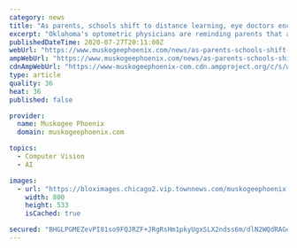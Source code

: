 ```yaml
---
category: news
title: "As parents, schools shift to distance learning, eye doctors encourage more vision exams"
excerpt: "Oklahoma's optometric physicians are reminding parents that all students should receive comprehensive vision exams before the start of the school year, especially as students rely to a greater degree"
publishedDateTime: 2020-07-27T20:11:00Z
webUrl: "https://www.muskogeephoenix.com/news/as-parents-schools-shift-to-distance-learning-eye-doctors-encourage-more-vision-exams/article_0ba0ed3e-ba85-51d4-ad1a-c597ab5f5ddb.html"
ampWebUrl: "https://www.muskogeephoenix.com/news/as-parents-schools-shift-to-distance-learning-eye-doctors-encourage-more-vision-exams/article_0ba0ed3e-ba85-51d4-ad1a-c597ab5f5ddb.amp.html"
cdnAmpWebUrl: "https://www-muskogeephoenix-com.cdn.ampproject.org/c/s/www.muskogeephoenix.com/news/as-parents-schools-shift-to-distance-learning-eye-doctors-encourage-more-vision-exams/article_0ba0ed3e-ba85-51d4-ad1a-c597ab5f5ddb.amp.html"
type: article
quality: 36
heat: 36
published: false

provider:
  name: Muskogee Phoenix
  domain: muskogeephoenix.com

topics:
  - Computer Vision
  - AI

images:
  - url: "https://bloximages.chicago2.vip.townnews.com/muskogeephoenix.com/content/tncms/assets/v3/editorial/0/78/0781923f-0528-5b45-a40c-b07be3c4eede/5f1f35d60437b.image.jpg"
    width: 800
    height: 533
    isCached: true

secured: "BHGLPGMEZevPI81so9FQJRZF+JRgRsHm1pkyUgxSLX2ndss6m/dlN2WQdRAGeHbDp4xAQy9VvSFL3PiBZqDxO5O9F5FM5jB+WBzB2R6a+y4K5mR6jWFGkyghaKd4x+6iD66d3g1pHy/r5zB5lr1qBWF35c+tK4A5UD0mku0aPnfsbUmq6jNKE4SZdlelEmF7GDM8zUaf7AVf5D43HpxY4N3bhZihhMvws/I7OkQ0fPPRtdCzeixCKQD0QRyKQ9cTWVGiiyyn2W8W3xaiiVIWo5OELYiRxdjHSveAltijpyXZudD5uQDDJ8GhxdZNoI0VAhk3EfU9wXm9wH0r4WYK3w==;s7cLCkWvdWluxPIq1gpecQ=="
---
```


